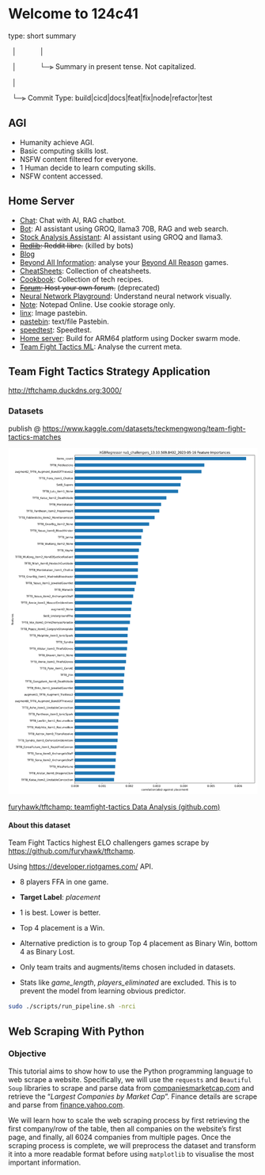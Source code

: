 # Welcome to 124c41

type: short summary

  │            │

  │            └─⫸ Summary in present tense. Not capitalized.

  │

  └─⫸ Commit Type: build|cicd|docs|feat|fix|node|refactor|test

## AGI

- Humanity achieve AGI.
- Basic computing skills lost.
- NSFW content filtered for everyone.
- 1 Human decide to learn computing skills.
- NSFW content accessed.

## Home Server

- [Chat](https://chat.furyhawk.lol/): Chat with AI, RAG chatbot. 
- [Bot](https://bot.furyhawk.lol/): AI assistant using GROQ, llama3 70B, RAG and web search.
- [Stock Analysis Assistant](https://fin.furyhawk.lol/): AI assistant using GROQ and llama3.
- ~~[Redlib](https://redlib.furyhawk.lol/): Reddit libre.~~ (killed by bots)
- [Blog](https://info.furyhawk.lol/)
- [Beyond All Information](https://bai.furyhawk.lol/): analyse your [Beyond All Reason](https://www.beyondallreason.info/) games.
- [CheatSheets](https://cheat.furyhawk.lol/): Collection of cheatsheets.
- [Cookbook](https://cook.furyhawk.lol/): Collection of tech recipes.
- ~~[Forum](https://forum.furyhawk.lol/): Host your own forum.~~ (deprecated)
- [Neural Network Playground](https://furyhawk.github.io/playground): Understand neural network visually.
- [Note](https://note.furyhawk.lol/): Notepad Online. Use cookie storage only.
- [linx](https://linx.furyhawk.lol/): Image pastebin.
- [pastebin](https://bin.furyhawk.lol/): text/file Pastebin.
- [speedtest](https://speed.furyhawk.lol/): Speedtest.
- [Home server](https://github.com/furyhawk/cloudy): Build for ARM64 platform using Docker swarm mode.
- [Team Fight Tactics ML](https://github.com/furyhawk/tftchamp): Analyse the current meta.

## Team Fight Tactics Strategy Application

http://tftchamp.duckdns.org:3000/

### Datasets

publish @ https://www.kaggle.com/datasets/teckmengwong/team-fight-tactics-matches

![tftfi00](https://github.com/furyhawk/tftchamp/raw/master/assets/XGBRegressor_feature_importances.png)

[furyhawk/tftchamp: teamfight-tactics Data Analysis (github.com)](https://github.com/furyhawk/tftchamp)

#### About this dataset

Team Fight Tactics highest ELO challengers games scrape by https://github.com/furyhawk/tftchamp.

Using https://developer.riotgames.com/ API.

- 8 players FFA in one game.

- **Target Label**: *placement*

- 1 is best. Lower is better.

- Top 4 placement is a Win.

- Alternative prediction is to group Top 4 placement as Binary Win, bottom 4 as Binary Lost.

- Only team traits and augments/items chosen included in datasets.

- Stats like *game_length*, *players_eliminated* are excluded. This is to prevent the model from learning obvious predictor.

```sh
sudo ./scripts/run_pipeline.sh -nrci
```

## Web Scraping With Python

### Objective

This tutorial aims to show how to use the Python programming language to web scrape a website. Specifically, we will use the `requests` and `Beautiful Soup` libraries to scrape and parse data from [companiesmarketcap.com](https://companiesmarketcap.com/) and retrieve the “*Largest Companies by Market Cap*”. Finance details are scrape and parse from [finance.yahoo.com](https://finance.yahoo.com/quote/).

We will learn how to scale the web scraping process by first retrieving the first company/row of the table, then all companies on the website’s first page, and finally, all 6024 companies from multiple pages. Once the scraping process is complete, we will preprocess the dataset and transform it into a more readable format before using `matplotlib` to visualise the most important information.
